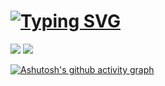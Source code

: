 # [![Typing SVG](https://readme-typing-svg.demolab.com?font=Roboto&size=25&pause=1000&color=F495B0&center=true&vCenter=true&width=800&height=30&lines=Welcome%EF%BC%81;%E7%AB%B9%E5%BD%B1%E5%92%8C%E8%AF%97%E7%98%A6%EF%BC%8C%E6%A2%85%E8%8A%B1%E5%85%A5%E6%A2%A6%E9%A6%99%E3%80%82;%E5%8F%AF%E6%80%9C%E4%BB%8A%E5%A4%9C%E6%9C%88%EF%BC%8C%E4%B8%8D%E8%82%AF%E4%B8%8B%E8%A5%BF%E5%8E%A2%E3%80%82)](https://git.io/typing-svg)

[![](https://stats.justsong.cn/api/bilibili/?id=233555220&themes=light&lang=zh-CN)](https://space.bilibili.com/233555220)
![](https://stats.justsong.cn/api/csdn?id=AlierKitten&themes=light&lang=zh-CN)

[![Ashutosh's github activity graph](https://github-readme-activity-graph.cyclic.app/graph?username=AlierKitten&theme=rogue)](https://github.com/AlierKitten/github-readme-activity-graph)
